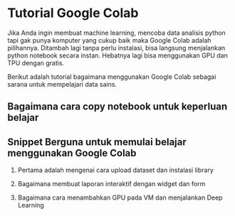 # Tutorial Google Colab
Jika Anda ingin membuat machine learning, mencoba data analisis python tapi gak punya komputer yang cukup baik maka Google Colab adalah pilihannya. Ditambah lagi tanpa perlu instalasi, bisa langsung menjalankan python notebook secara instan. Hebatnya lagi bisa menggunakan GPU dan TPU dengan gratis. 

Berikut adalah tutorial bagaimana menggunakan Google Colab sebagai sarana untuk mempelajari data sains. 

## Bagaimana cara copy notebook untuk keperluan belajar

## Snippet Berguna untuk memulai belajar menggunakan Google Colab

1. Pertama adalah mengenai cara upload dataset dan instalasi library

2. Bagaimana membuat laporan interaktif dengan widget dan form

3. Bagaimana cara menambahkan GPU pada VM dan menjalankan Deep Learning
